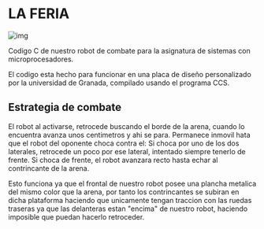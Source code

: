 <H1>LA FERIA</H1>

![img](https://github.com/Gervilla/LA-FERIA/blob/master/Imagen.JPG)

Codigo C de nuestro robot de combate para la asignatura de sistemas con microprocesadores.

El codigo esta hecho para funcionar en una placa de diseño personalizado por la universidad de Granada, compilado usando el programa CCS.

<H2>Estrategia de combate</H2>

El robot al activarse, retrocede buscando el borde de la arena, cuando lo encuentra avanza unos centimetros y ahi se para.
Permanece inmovil hata que el robot del oponente choca contra el:
Si choca por uno de los dos laterales, retrocede un poco por ese lateral, intentado siempre tenerlo de frente.
Si choca de frente, el robot avanzara recto hasta echar al contrincante de la arena.

Esto funciona ya que el frontal de nuestro robot posee una plancha metalica del mismo color que la arena, por tanto los contrincantes se subiran en dicha plataforma haciendo que unicamente tengan traccion con las ruedas traseras ya que las delanteras estan "encima" de nuestro robot, haciendo imposible que puedan hacerlo retroceder.
